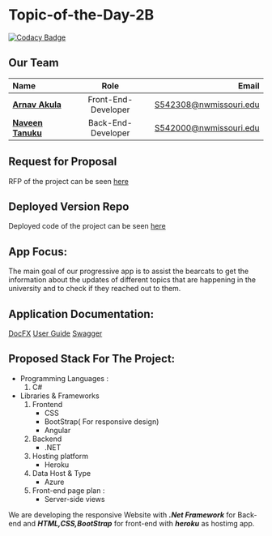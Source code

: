 # Topic-of-the-Day-2B

[![Codacy Badge](https://app.codacy.com/project/badge/Grade/93bb651c35f74f4bb7e01ee61939dd20)](https://www.codacy.com/gh/NaveenTanuku/TopicDay/dashboard?utm_source=github.com&amp;utm_medium=referral&amp;utm_content=NaveenTanuku/TopicDay&amp;utm_campaign=Badge_Grade)


## Our Team 

|  Name     | Role | Email     |
| :---        |    :----:   |          ---: |
| [**Arnav Akula**](https://github.com/Arnavakula7474)      | Front-End-Developer       | S542308@nwmissouri.edu   |
| [**Naveen Tanuku**](https://github.com/NaveenTanuku)   | Back-End-Developer        | S542000@nwmissouri.edu      |

## Request for Proposal
RFP of the project can be seen [here](https://github.com/Rohitreddz/Topic-of-the-Day/blob/main/rfp.md)

## Deployed Version Repo
Deployed code of the project can be seen [here](https://github.com/NaveenTanuku/TopicDay)

## App Focus:
The main goal of our progressive app is to assist the bearcats to get the information about the updates of different topics that are happening in the university and to check if they reached out to them.

## Application Documentation:
[DocFX](https://naveentanuku.github.io/TopicOfTheDay-DocFX)
[User Guide](https://naveentanuku.github.io/TopicOfTheDay-doc)
[Swagger](https://naveentanuku.github.io/TopicOFTheDay-Swagger)

## Proposed Stack For The Project:   
* Programming Languages :   
  1. C#
* Libraries & Frameworks   
  1. Frontend
      * CSS
      * BootStrap( For responsive design)
      * Angular
  2. Backend
      * .NET
  3. Hosting platform
      * Heroku
  4. Data Host & Type
      * Azure
  5. Front-end page plan :
      * Server-side views

We are developing the responsive Website with ***.Net Framework*** for Back-end and ***HTML,CSS,BootStrap*** for front-end with ***heroku*** as hostimg app.

